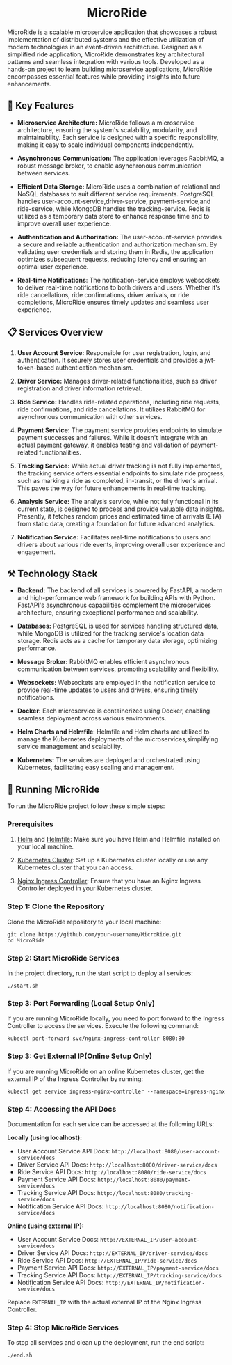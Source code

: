 <h1 align="center">MicroRide</h1>
MicroRide is a scalable microservice application that showcases a robust implementation of distributed systems and the effective utilization of modern technologies in an event-driven architecture. Designed as a simplified ride application, MicroRide demonstrates key architectural patterns and seamless integration with various tools. Developed as a hands-on project to learn building microservice applications, MicroRide encompasses essential features while providing insights into future enhancements.

## 🚀 Key Features

- **Microservice Architecture:** MicroRide follows a microservice architecture, ensuring the system's scalability, modularity, and maintainability. Each service is designed with a specific responsibility, making it easy to scale individual components independently.

- **Asynchronous Communication:** The application leverages RabbitMQ, a robust message broker, to enable asynchronous communication between services.
  
- **Efficient Data Storage:** MicroRide uses a combination of relational and NoSQL databases to suit different service requirements. PostgreSQL handles user-account-service,driver-service, payment-service,and ride-service, while MongoDB handles the tracking-service. Redis is utilized as a temporary data store to enhance response time and to improve overall user experience.

- **Authentication and Authorization:** The user-account-service provides a secure and reliable authentication and authorization mechanism. By validating user credentials and storing them in Redis, the application optimizes subsequent requests, reducing latency and ensuring an optimal user experience.

- **Real-time Notifications**: The notification-service employs websockets to deliver real-time notifications to both drivers and users. Whether it's ride cancellations, ride confirmations, driver arrivals, or ride completions, MicroRide ensures timely updates and seamless user experience.

## 📋 Services Overview

1. **User Account Service:** Responsible for user registration, login, and authentication. It securely stores user credentials and provides a jwt-token-based authentication mechanism.

2. **Driver Service:** Manages driver-related functionalities, such as driver registration and driver information retrieval.

3. **Ride Service:** Handles ride-related operations, including ride requests, ride confirmations, and ride cancellations. It utilizes RabbitMQ for asynchronous communication with other services.

4. **Payment Service:** The payment service provides endpoints to simulate payment successes and failures. While it doesn't integrate with an actual payment gateway, it enables testing and validation of payment-related functionalities.
   
6. **Tracking Service:** While actual driver tracking is not fully implemented, the tracking service offers essential endpoints to simulate ride progress, such as marking a ride as completed, in-transit, or the driver's arrival. This paves the way for future enhancements in real-time tracking.

7. **Analysis Service:** The analysis service, while not fully functional in its current state, is designed to process and provide valuable data insights. Presently, it fetches random prices and estimated time of arrivals (ETA) from static data, creating a foundation for future advanced analytics.

8. **Notification Service:** Facilitates real-time notifications to users and drivers about various ride events, improving overall user experience and engagement.

## ⚒️ Technology Stack

- **Backend:** The backend of all services is powered by FastAPI, a modern and high-performance web framework for building APIs with Python. FastAPI's asynchronous capabilities complement the microservices architecture, ensuring exceptional performance and scalability.
  
- **Databases:** PostgreSQL is used for services handling structured data, while MongoDB is utilized for the tracking service's location data storage. Redis acts as a cache for temporary data storage, optimizing performance.

- **Message Broker:** RabbitMQ enables efficient asynchronous communication between services, promoting scalability and flexibility.

- **Websockets:** Websockets are employed in the notification service to provide real-time updates to users and drivers, ensuring timely notifications.
  
- **Docker:** Each microservice is containerized using Docker, enabling seamless deployment across various environments.

- **Helm Charts and Helmfile**: Helmfile and Helm charts are utilized to manage the Kubernetes deployments of the microservices,simplifying service management and scalability.
  
- **Kubernetes:** The services are deployed and orchestrated using Kubernetes, facilitating easy scaling and management.

## 💫 Running MicroRide

To run the MicroRide project follow these simple steps:

### Prerequisites

1. [Helm](https://helm.sh/docs/intro/install/ ) and [Helmfile](https://github.com/roboll/helmfile#installation): Make sure you have Helm and Helmfile installed on your local machine.

2. [Kubernetes Cluster](https://kubernetes.io/docs/setup/): Set up a Kubernetes cluster locally or use any Kubernetes cluster that you can access.

3. [Nginx Ingress Controller](https://kubernetes.github.io/ingress-nginx/deploy/): Ensure that you have an Nginx Ingress Controller deployed in your Kubernetes cluster.

### Step 1: Clone the Repository

Clone the MicroRide repository to your local machine:

```
git clone https://github.com/your-username/MicroRide.git
cd MicroRide
```

### Step 2: Start MicroRide Services

In the project directory, run the start script to deploy all services:

```
./start.sh
```

### Step 3: Port Forwarding (Local Setup Only)

If you are running MicroRide locally, you need to port forward to the Ingress Controller to access the services. Execute the following command:

```
kubectl port-forward svc/nginx-ingress-controller 8080:80
```

### Step 3: Get External IP(Online Setup Only)
If you are running MicroRide on an online Kubernetes cluster, get the external IP of the Ingress Controller by running:
```
kubectl get service ingress-nginx-controller --namespace=ingress-nginx
```

### Step 4: Accessing the API Docs

Documentation for each service can be accessed at the following URLs:

**Locally (using localhost):**
 - User Account Service API Docs: `http://localhost:8080/user-account-service/docs`
- Driver Service API Docs: `http://localhost:8080/driver-service/docs`
- Ride Service API Docs: `http://localhost:8080/ride-service/docs`
- Payment Service API Docs: `http://localhost:8080/payment-service/docs`
- Tracking Service API Docs: `http://localhost:8080/tracking-service/docs`
- Notification Service API Docs: `http://localhost:8080/notification-service/docs`

**Online (using external IP):**
  - User Account Service Docs: `http://EXTERNAL_IP/user-account-service/docs`
  - Driver Service API Docs: `http://EXTERNAL_IP/driver-service/docs`
  - Ride Service API Docs: `http://EXTERNAL_IP/ride-service/docs`
  - Payment Service API Docs: `http://EXTERNAL_IP/payment-service/docs`
  - Tracking Service API Docs: `http://EXTERNAL_IP/tracking-service/docs`
  - Notification Service API Docs: `http://EXTERNAL_IP/notification-service/docs`

Replace `EXTERNAL_IP` with the actual external IP of the Nginx Ingress Controller.

### Step 4: Stop MicroRide Services

To stop all services and clean up the deployment, run the end script:

```
./end.sh
```
